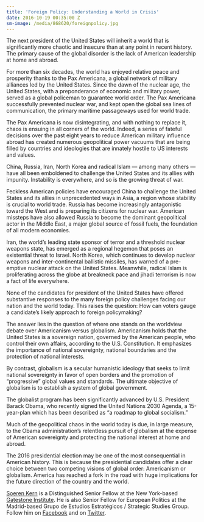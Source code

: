 ```yaml
---
title: 'Foreign Policy: Understanding a World in Crisis'
date: 2016-10-19 00:35:00 Z
sm-image: /media/868620/foreignpolicy.jpg
---
```


The next president of the United States will inherit a world that is significantly more chaotic and insecure than at any point in recent history. The primary cause of the global disorder is the lack of American leadership at home and abroad.

For more than six decades, the world has enjoyed relative peace and prosperity thanks to the Pax Americana, a global network of military alliances led by the United States. Since the dawn of the nuclear age, the United States, with a preponderance of economic and military power, served as a global policeman to guarantee world order. The Pax Americana successfully prevented nuclear war, and kept open the global sea lines of communication, the primary maritime passageways used for world trade.

The Pax Americana is now disintegrating, and with nothing to replace it, chaos is ensuing in all corners of the world. Indeed, a series of fateful decisions over the past eight years to reduce American military influence abroad has created numerous geopolitical power vacuums that are being filled by countries and ideologies that are innately hostile to US interests and values.

China, Russia, Iran, North Korea and radical Islam — among many others — have all been emboldened to challenge the United States and its allies with impunity. Instability is everywhere, and so is the growing threat of war.

Feckless American policies have encouraged China to challenge the United States and its allies in unprecedented ways in Asia, a region whose stability is crucial to world trade. Russia has become increasingly antagonistic toward the West and is preparing its citizens for nuclear war. American missteps have also allowed Russia to become the dominant geopolitical actor in the Middle East, a major global source of fossil fuels, the foundation of all modern economies.

Iran, the world’s leading state sponsor of terror and a threshold nuclear weapons state, has emerged as a regional hegemon that poses an existential threat to Israel. North Korea, which continues to develop nuclear weapons and inter-continental ballistic missiles, has warned of a pre-emptive nuclear attack on the United States. Meanwhile, radical Islam is proliferating across the globe at breakneck pace and jihadi terrorism is now a fact of life everywhere.

None of the candidates for president of the United States have offered substantive responses to the many foreign policy challenges facing our nation and the world today. This raises the question: How can voters gauge a candidate’s likely approach to foreign policymaking?

The answer lies in the question of where one stands on the worldview debate over Americanism versus globalism. Americanism holds that the United States is a sovereign nation, governed by the American people, who control their own affairs, according to the U.S. Constitution. It emphasizes the importance of national sovereignty, national boundaries and the protection of national interests.

By contrast, globalism is a secular humanistic ideology that seeks to limit national sovereignty in favor of open borders and the promotion of “progressive” global values and standards. The ultimate objective of globalism is to establish a system of global government.

The globalist program has been significantly advanced by U.S. President Barack Obama, who recently signed the United Nations 2030 Agenda, a 15-year-plan which has been described as “a roadmap to global socialism.”

Much of the geopolitical chaos in the world today is due, in large measure, to the Obama administration’s relentless pursuit of globalism at the expense of American sovereignty and protecting the national interest at home and abroad.

The 2016 presidential election may be one of the most consequential in American history. This is because the presidential candidates offer a clear choice between two competing visions of global order: Americanism or globalism. America has reached a fork in the road with huge implications for the future direction of the country and the world.

[Soeren Kern](http://www.soerenkern.com/) is a Distinguished Senior Fellow at the New York-based [Gatestone Institute](http://www.gatestoneinstitute.org/). He is also Senior Fellow for European Politics at the Madrid-based Grupo de Estudios Estratégicos / Strategic Studies Group. Follow him on [Facebook](http://www.facebook.com/Soeren.Kern) and on [Twitter](http://twitter.com/SoerenKern).
